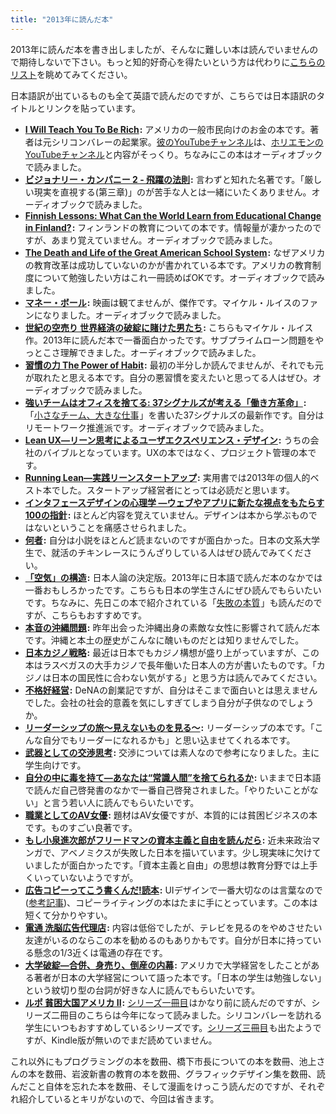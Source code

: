 ```yaml
---
title: "2013年に読んだ本"
---
```


2013年に読んだ本を書き出しましたが、そんなに難しい本は読んでいませんので期待しないで下さい。もっと知的好奇心を得たいという方は代わりに[こちらのリスト](http://j.ktamura.com/archives/22777)を眺めてみてください。

日本語訳が出ているものも全て英語で読んだのですが、こちらでは日本語訳のタイトルとリンクを貼っています。

* **<a href="http://www.amazon.co.jp/gp/product/B004WL4BW6/ref=as_li_ss_tl?ie=UTF8&camp=247&creative=7399&creativeASIN=B004WL4BW6&linkCode=as2&tag=chibicode-22">I Will Teach You To Be Rich</a><img src="http://ir-jp.amazon-adsystem.com/e/ir?t=chibicode-22&l=as2&o=9&a=B004WL4BW6" width="1" height="1" border="0" alt="" style="border:none !important; margin:0px !important;" />:** アメリカの一般市民向けのお金の本です。著者は元シリコンバレーの起業家。[彼のYouTubeチャンネル](http://www.youtube.com/user/ramitsethi)は、[ホリエモンのYouTubeチャンネル](http://www.youtube.com/user/takaponjp)と内容がそっくり。ちなみにこの本はオーディオブックで読みました。
* **<a href="http://www.amazon.co.jp/gp/product/4822242633/ref=as_li_ss_tl?ie=UTF8&camp=247&creative=7399&creativeASIN=4822242633&linkCode=as2&tag=chibicode-22">ビジョナリー・カンパニー 2 - 飛躍の法則</a><img src="http://ir-jp.amazon-adsystem.com/e/ir?t=chibicode-22&l=as2&o=9&a=4822242633" width="1" height="1" border="0" alt="" style="border:none !important; margin:0px !important;" />:** 言わずと知れた名著です。「厳しい現実を直視する(第三章)」のが苦手な人とは一緒にいたくありません。オーディオブックで読みました。
* **<a href="http://www.amazon.co.jp/gp/product/B00CDSTBG6/ref=as_li_ss_tl?ie=UTF8&camp=247&creative=7399&creativeASIN=B00CDSTBG6&linkCode=as2&tag=chibicode-22">Finnish Lessons: What Can the World Learn from Educational Change in Finland?</a><img src="http://ir-jp.amazon-adsystem.com/e/ir?t=chibicode-22&l=as2&o=9&a=B00CDSTBG6" width="1" height="1" border="0" alt="" style="border:none !important; margin:0px !important;" />:** フィンランドの教育についての本です。情報量が凄かったのですが、あまり覚えていません。オーディオブックで読みました。
* **<a href="http://www.amazon.co.jp/gp/product/B005P0YXKI/ref=as_li_ss_tl?ie=UTF8&camp=247&creative=7399&creativeASIN=B005P0YXKI&linkCode=as2&tag=chibicode-22">The Death and Life of the Great American School System</a><img src="http://ir-jp.amazon-adsystem.com/e/ir?t=chibicode-22&l=as2&o=9&a=B005P0YXKI" width="1" height="1" border="0" alt="" style="border:none !important; margin:0px !important;" />:** なぜアメリカの教育改革は成功していないのかが書かれている本です。アメリカの教育制度について勉強したい方はこれ一冊読めばOKです。オーディオブックで読みました。
* **<a href="http://www.amazon.co.jp/gp/product/B00CPW2Z9U/ref=as_li_ss_tl?ie=UTF8&camp=247&creative=7399&creativeASIN=B00CPW2Z9U&linkCode=as2&tag=chibicode-22">マネー・ボール</a><img src="http://ir-jp.amazon-adsystem.com/e/ir?t=chibicode-22&l=as2&o=9&a=B00CPW2Z9U" width="1" height="1" border="0" alt="" style="border:none !important; margin:0px !important;" />:** 映画は観てませんが、傑作です。マイケル・ルイスのファンになりました。オーディオブックで読みました。
* **<a href="http://www.amazon.co.jp/gp/product/4167651866/ref=as_li_ss_tl?ie=UTF8&camp=247&creative=7399&creativeASIN=4167651866&linkCode=as2&tag=chibicode-22">世紀の空売り 世界経済の破綻に賭けた男たち</a><img src="http://ir-jp.amazon-adsystem.com/e/ir?t=chibicode-22&l=as2&o=9&a=4167651866" width="1" height="1" border="0" alt="" style="border:none !important; margin:0px !important;" />:** こちらもマイケル・ルイス作。2013年に読んだ本で一番面白かったです。サブプライムローン問題をやっとこさ理解できました。オーディオブックで読みました。
* **<a href="http://www.amazon.co.jp/gp/product/4062184451/ref=as_li_ss_tl?ie=UTF8&camp=247&creative=7399&creativeASIN=4062184451&linkCode=as2&tag=chibicode-22">習慣の力 The Power of Habit</a><img src="http://ir-jp.amazon-adsystem.com/e/ir?t=chibicode-22&l=as2&o=9&a=4062184451" width="1" height="1" border="0" alt="" style="border:none !important; margin:0px !important;" />:** 最初の半分しか読んでませんが、それでも元が取れたと思える本です。自分の悪習慣を変えたいと思ってる人はぜひ。オーディオブックで読みました。
* **<a href="http://www.amazon.co.jp/gp/product/4152094338/ref=as_li_ss_tl?ie=UTF8&camp=247&creative=7399&creativeASIN=4152094338&linkCode=as2&tag=chibicode-22">強いチームはオフィスを捨てる: 37シグナルズが考える「働き方革命」</a><img src="http://ir-jp.amazon-adsystem.com/e/ir?t=chibicode-22&l=as2&o=9&a=4152094338" width="1" height="1" border="0" alt="" style="border:none !important; margin:0px !important;" />:** 「<a href="http://www.amazon.co.jp/gp/product/415209267X/ref=as_li_ss_tl?ie=UTF8&camp=247&creative=7399&creativeASIN=415209267X&linkCode=as2&tag=chibicode-22">小さなチーム、大きな仕事</a><img src="http://ir-jp.amazon-adsystem.com/e/ir?t=chibicode-22&l=as2&o=9&a=415209267X" width="1" height="1" border="0" alt="" style="border:none !important; margin:0px !important;" />」を書いた37シグナルズの最新作です。自分はリモートワーク推進派です。オーディオブックで読みました。
* **<a href="http://www.amazon.co.jp/gp/product/4873116619/ref=as_li_ss_tl?ie=UTF8&camp=247&creative=7399&creativeASIN=4873116619&linkCode=as2&tag=chibicode-22">Lean UX―リーン思考によるユーザエクスペリエンス・デザイン</a><img src="http://ir-jp.amazon-adsystem.com/e/ir?t=chibicode-22&l=as2&o=9&a=4873116619" width="1" height="1" border="0" alt="" style="border:none !important; margin:0px !important;" />:** うちの会社のバイブルとなっています。UXの本ではなく、プロジェクト管理の本です。
* **<a href="http://www.amazon.co.jp/gp/product/4873115914/ref=as_li_ss_tl?ie=UTF8&camp=247&creative=7399&creativeASIN=4873115914&linkCode=as2&tag=chibicode-22">Running Lean―実践リーンスタートアップ</a><img src="http://ir-jp.amazon-adsystem.com/e/ir?t=chibicode-22&l=as2&o=9&a=4873115914" width="1" height="1" border="0" alt="" style="border:none !important; margin:0px !important;" />:** 実用書では2013年の個人的ベスト本でした。スタートアップ経営者にとっては必読だと思います。
* **<a href="http://www.amazon.co.jp/gp/product/4873115574/ref=as_li_ss_tl?ie=UTF8&camp=247&creative=7399&creativeASIN=4873115574&linkCode=as2&tag=chibicode-22">インタフェースデザインの心理学 ―ウェブやアプリに新たな視点をもたらす100の指針</a><img src="http://ir-jp.amazon-adsystem.com/e/ir?t=chibicode-22&l=as2&o=9&a=4873115574" width="1" height="1" border="0" alt="" style="border:none !important; margin:0px !important;" />:** ほとんど内容を覚えていません。デザインは本から学ぶものではないということを痛感させられました。
* **<a href="http://www.amazon.co.jp/gp/product/B00CL6MVA8/ref=as_li_ss_tl?ie=UTF8&camp=247&creative=7399&creativeASIN=B00CL6MVA8&linkCode=as2&tag=chibicode-22">何者</a><img src="http://ir-jp.amazon-adsystem.com/e/ir?t=chibicode-22&l=as2&o=9&a=B00CL6MVA8" width="1" height="1" border="0" alt="" style="border:none !important; margin:0px !important;" />:** 自分は小説をほとんど読まないのですが面白かった。日本の文系大学生で、就活のチキンレースにうんざりしている人はぜひ読んでみてください。
* **<a href="http://www.amazon.co.jp/gp/product/B00DAULKW4/ref=as_li_ss_tl?ie=UTF8&camp=247&creative=7399&creativeASIN=B00DAULKW4&linkCode=as2&tag=chibicode-22">「空気」の構造</a><img src="http://ir-jp.amazon-adsystem.com/e/ir?t=chibicode-22&l=as2&o=9&a=B00DAULKW4" width="1" height="1" border="0" alt="" style="border:none !important; margin:0px !important;" />:** 日本人論の決定版。2013年に日本語で読んだ本のなかでは一番おもしろかったです。こちらも日本の学生さんにぜひ読んでもらいたいです。ちなみに、先日この本で紹介されている「<a href="http://www.amazon.co.jp/gp/product/B00BN16XX8/ref=as_li_ss_tl?ie=UTF8&camp=247&creative=7399&creativeASIN=B00BN16XX8&linkCode=as2&tag=chibicode-22">失敗の本質</a><img src="http://ir-jp.amazon-adsystem.com/e/ir?t=chibicode-22&l=as2&o=9&a=B00BN16XX8" width="1" height="1" border="0" alt="" style="border:none !important; margin:0px !important;" />」も読んだのですが、こちらもおすすめです。
* **<a href="http://www.amazon.co.jp/gp/product/B00ARCOVV0/ref=as_li_ss_tl?ie=UTF8&camp=247&creative=7399&creativeASIN=B00ARCOVV0&linkCode=as2&tag=chibicode-22">本音の沖縄問題</a><img src="http://ir-jp.amazon-adsystem.com/e/ir?t=chibicode-22&l=as2&o=9&a=B00ARCOVV0" width="1" height="1" border="0" alt="" style="border:none !important; margin:0px !important;" />:** 昨年出会った沖縄出身の素敵な女性に影響されて読んだ本です。沖縄と本土の歴史がこんなに醜いものだとは知りませんでした。
* **<a href="http://www.amazon.co.jp/gp/product/B00ASUY0U8/ref=as_li_ss_tl?ie=UTF8&camp=247&creative=7399&creativeASIN=B00ASUY0U8&linkCode=as2&tag=chibicode-22">日本カジノ戦略</a><img src="http://ir-jp.amazon-adsystem.com/e/ir?t=chibicode-22&l=as2&o=9&a=B00ASUY0U8" width="1" height="1" border="0" alt="" style="border:none !important; margin:0px !important;" />:** 最近は日本でもカジノ構想が盛り上がっていますが、この本はラスベガスの大手カジノで長年働いた日本人の方が書いたものです。「カジノは日本の国民性に合わない気がする」と思う方は読んでみてください。
* **<a href="http://www.amazon.co.jp/gp/product/B00E7OQ0TA/ref=as_li_ss_tl?ie=UTF8&camp=247&creative=7399&creativeASIN=B00E7OQ0TA&linkCode=as2&tag=chibicode-22">不格好経営</a><img src="http://ir-jp.amazon-adsystem.com/e/ir?t=chibicode-22&l=as2&o=9&a=B00E7OQ0TA" width="1" height="1" border="0" alt="" style="border:none !important; margin:0px !important;" />:** DeNAの創業記ですが、自分はそこまで面白いとは思えませんでした。会社の社会的意義を気にしすぎてしまう自分が子供なのでしょうか。
* **<a href="http://www.amazon.co.jp/gp/product/B00GU4R8VE/ref=as_li_ss_tl?ie=UTF8&camp=247&creative=7399&creativeASIN=B00GU4R8VE&linkCode=as2&tag=chibicode-22">リーダーシップの旅～見えないものを見る～</a><img src="http://ir-jp.amazon-adsystem.com/e/ir?t=chibicode-22&l=as2&o=9&a=B00GU4R8VE" width="1" height="1" border="0" alt="" style="border:none !important; margin:0px !important;" />:** リーダーシップの本です。「こんな自分でもリーダーになれるかも」と思い込ませてくれる本です。
* **<a href="http://www.amazon.co.jp/gp/product/4061385151/ref=as_li_ss_tl?ie=UTF8&camp=247&creative=7399&creativeASIN=4061385151&linkCode=as2&tag=chibicode-22">武器としての交渉思考</a><img src="http://ir-jp.amazon-adsystem.com/e/ir?t=chibicode-22&l=as2&o=9&a=4061385151" width="1" height="1" border="0" alt="" style="border:none !important; margin:0px !important;" />:** 交渉については素人なので参考になりました。主に学生向けです。
* **<a href="http://www.amazon.co.jp/gp/product/4413090101/ref=as_li_ss_tl?ie=UTF8&camp=247&creative=7399&creativeASIN=4413090101&linkCode=as2&tag=chibicode-22">自分の中に毒を持て―あなたは“常識人間”を捨てられるか</a><img src="http://ir-jp.amazon-adsystem.com/e/ir?t=chibicode-22&l=as2&o=9&a=4413090101" width="1" height="1" border="0" alt="" style="border:none !important; margin:0px !important;" />:** いままで日本語で読んだ自己啓発書のなかで一番自己啓発されました。「やりたいことがない」と言う若い人に読んでもらいたいです。
* **<a href="http://www.amazon.co.jp/gp/product/B009CU73KO/ref=as_li_ss_tl?ie=UTF8&camp=247&creative=7399&creativeASIN=B009CU73KO&linkCode=as2&tag=chibicode-22">職業としてのAV女優</a><img src="http://ir-jp.amazon-adsystem.com/e/ir?t=chibicode-22&l=as2&o=9&a=B009CU73KO" width="1" height="1" border="0" alt="" style="border:none !important; margin:0px !important;" />:** 題材はAV女優ですが、本質的には貧困ビジネスの本です。ものすごい良著です。
* **<a href="http://www.amazon.co.jp/gp/product/4822248712/ref=as_li_ss_tl?ie=UTF8&camp=247&creative=7399&creativeASIN=4822248712&linkCode=as2&tag=chibicode-22">もし小泉進次郎がフリードマンの資本主義と自由を読んだら</a><img src="http://ir-jp.amazon-adsystem.com/e/ir?t=chibicode-22&l=as2&o=9&a=4822248712" width="1" height="1" border="0" alt="" style="border:none !important; margin:0px !important;" />:** 近未来政治マンガで、アベノミクスが失敗した日本を描いています。少し現実味に欠けていましたが面白かったです。「資本主義と自由」の思想は教育分野では上手くいっていないようですが。
* **<a href="http://www.amazon.co.jp/gp/product/4883351793/ref=as_li_ss_tl?ie=UTF8&camp=247&creative=7399&creativeASIN=4883351793&linkCode=as2&tag=chibicode-22">広告コピーってこう書くんだ!読本</a><img src="http://ir-jp.amazon-adsystem.com/e/ir?t=chibicode-22&l=as2&o=9&a=4883351793" width="1" height="1" border="0" alt="" style="border:none !important; margin:0px !important;" />:** UIデザインで一番大切なのは言葉なので([参考記事](http://ellekasai.com/posts/this-is-a-web-page/))、コピーライティングの本はたまに手にとっています。この本は短くて分かりやすい。
* **<a href="http://www.amazon.co.jp/gp/product/4904209192/ref=as_li_ss_tl?ie=UTF8&camp=247&creative=7399&creativeASIN=4904209192&linkCode=as2&tag=chibicode-22">電通 洗脳広告代理店</a><img src="http://ir-jp.amazon-adsystem.com/e/ir?t=chibicode-22&l=as2&o=9&a=4904209192" width="1" height="1" border="0" alt="" style="border:none !important; margin:0px !important;" />:** 内容は低俗でしたが、テレビを見るのをやめさせたい友達がいるのならこの本を勧めるのもありかもです。自分が日本に持っている懸念の1/3近くは電通の存在です。
* **<a href="http://www.amazon.co.jp/gp/product/B009GPMB7U/ref=as_li_ss_tl?ie=UTF8&camp=247&creative=7399&creativeASIN=B009GPMB7U&linkCode=as2&tag=chibicode-22">大学破綻―合併、身売り、倒産の内幕</a><img src="http://ir-jp.amazon-adsystem.com/e/ir?t=chibicode-22&l=as2&o=9&a=B009GPMB7U" width="1" height="1" border="0" alt="" style="border:none !important; margin:0px !important;" />:** アメリカで大学経営をしたことがある著者が日本の大学経営について語った本です。「日本の学生は勉強しない」という紋切り型の台詞が好きな人に読んでもらいたいです。
* **<a href="http://www.amazon.co.jp/gp/product/4004312256/ref=as_li_ss_tl?ie=UTF8&camp=247&creative=7399&creativeASIN=4004312256&linkCode=as2&tag=chibicode-22">ルポ 貧困大国アメリカ II</a><img src="http://ir-jp.amazon-adsystem.com/e/ir?t=chibicode-22&l=as2&o=9&a=4004312256" width="1" height="1" border="0" alt="" style="border:none !important; margin:0px !important;" />:** <a href="http://www.amazon.co.jp/gp/product/4004311128/ref=as_li_ss_tl?ie=UTF8&camp=247&creative=7399&creativeASIN=4004311128&linkCode=as2&tag=chibicode-22">シリーズ一冊目</a><img src="http://ir-jp.amazon-adsystem.com/e/ir?t=chibicode-22&l=as2&o=9&a=4004311128" width="1" height="1" border="0" alt="" style="border:none !important; margin:0px !important;" />はかなり前に読んだのですが、シリーズ二冊目のこちらは今年になって読みました。シリコンバレーを訪れる学生にいつもおすすめしているシリーズです。<a href="http://www.amazon.co.jp/gp/product/4004314305/ref=as_li_ss_tl?ie=UTF8&camp=247&creative=7399&creativeASIN=4004314305&linkCode=as2&tag=chibicode-22">シリーズ三冊目</a><img src="http://ir-jp.amazon-adsystem.com/e/ir?t=chibicode-22&l=as2&o=9&a=4004314305" width="1" height="1" border="0" alt="" style="border:none !important; margin:0px !important;" />も出たようですが、Kindle版が無いのでまだ読めていません。

これ以外にもプログラミングの本を数冊、橋下市長についての本を数冊、池上さんの本を数冊、岩波新書の教育の本を数冊、グラフィックデザイン集を数冊、読んだこと自体を忘れた本を数冊、そして漫画をけっこう読んだのですが、それぞれ紹介しているとキリがないので、今回は省きます。
